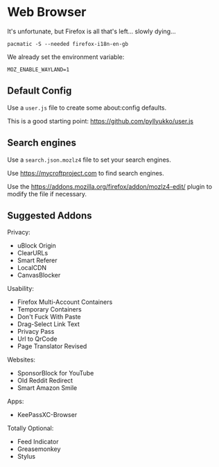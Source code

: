 # Web Browser

It's unfortunate, but Firefox is all that's left... slowly dying...

```terminal
pacmatic -S --needed firefox-i18n-en-gb
```

We already set the environment variable:

```
MOZ_ENABLE_WAYLAND=1
```

## Default Config

Use a `user.js` file to create some about:config defaults.

This is a good starting point: <https://github.com/pyllyukko/user.js>

## Search engines

Use a `search.json.mozlz4` file to set your search engines.

Use <https://mycroftproject.com> to find search engines.

Use the <https://addons.mozilla.org/firefox/addon/mozlz4-edit/> plugin to modify the file if necessary.

## Suggested Addons

Privacy:

* uBlock Origin
* ClearURLs
* Smart Referer
* LocalCDN
* CanvasBlocker

Usability:

* Firefox Multi-Account Containers
* Temporary Containers
* Don't Fuck With Paste
* Drag-Select Link Text
* Privacy Pass
* Url to QrCode
* Page Translator Revised

Websites:

* SponsorBlock for YouTube
* Old Reddit Redirect
* Smart Amazon Smile

Apps:

* KeePassXC-Browser

Totally Optional:

* Feed Indicator
* Greasemonkey
* Stylus
